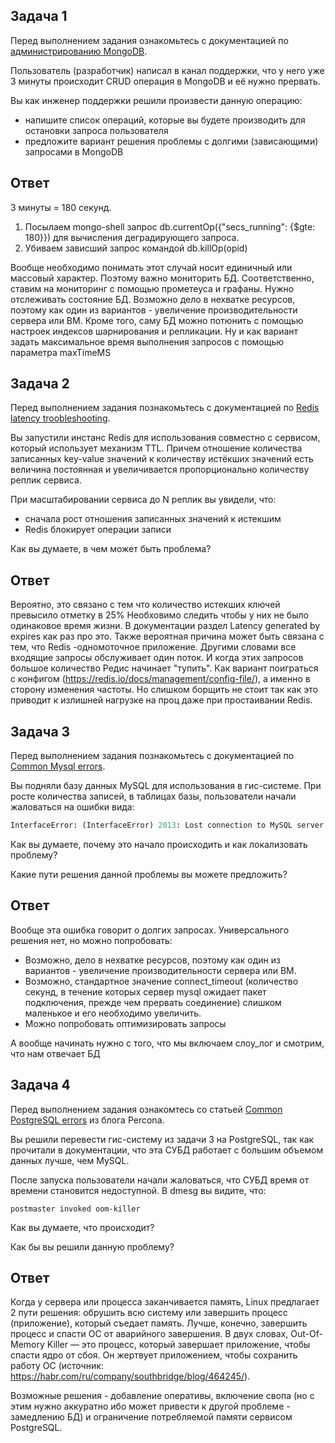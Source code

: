 ## Задача 1

Перед выполнением задания ознакомьтесь с документацией по [администрированию MongoDB](https://docs.mongodb.com/manual/administration/).

Пользователь (разработчик) написал в канал поддержки, что у него уже 3 минуты происходит CRUD операция в MongoDB и её 
нужно прервать. 

Вы как инженер поддержки решили произвести данную операцию:
- напишите список операций, которые вы будете производить для остановки запроса пользователя
- предложите вариант решения проблемы с долгими (зависающими) запросами в MongoDB

## Ответ  
3 минуты = 180 секунд.  
1. Посылаем mongo-shell запрос db.currentOp({"secs_running": {$gte: 180}}) для вычисления деградирующего запроса.  
2. Убиваем зависший запрос командой db.killOp(opid)

Вообще необходимо понимать этот случай носит единичный или массовый характер. Поэтому важно мониторить БД. Соответственно, ставим на мониторинг с помощью прометеуса и графаны. Нужно отслеживать состояние БД. Возможно дело в нехватке ресурсов, поэтому как один из вариантов - увеличение производительности сервера или ВМ. Кроме того, саму БД можно потюнить с помощью настроек индексов шарнирования и репликации. Ну и как вариант задать максимальное время выполнения запросов с помощью параметра maxTimeMS

## Задача 2

Перед выполнением задания познакомьтесь с документацией по [Redis latency troobleshooting](https://redis.io/topics/latency).

Вы запустили инстанс Redis для использования совместно с сервисом, который использует механизм TTL. 
Причем отношение количества записанных key-value значений к количеству истёкших значений есть величина постоянная и
увеличивается пропорционально количеству реплик сервиса. 

При масштабировании сервиса до N реплик вы увидели, что:
- сначала рост отношения записанных значений к истекшим
- Redis блокирует операции записи

Как вы думаете, в чем может быть проблема?

## Ответ  
Вероятно, это связано с тем что количество истекших ключей превысило отметку в 25% Необховимо следить чтобы у них не было одинаковое время жизни. В документации раздел Latency generated by expires как раз про это.
Также вероятная причина может быть связана с тем, что Redis -одномоточное приложение. Другими словами все входящие запросы обслуживает один поток. И когда этих запросов большое количество Редис начинает "тупить". Как вариант поиграться с конфигом (https://redis.io/docs/management/config-file/), а именно в сторону изменения частоты. Но слишком борщить не стоит так как это приводит к излишней нагрузке на проц даже при простаивании Redis.

## Задача 3

Перед выполнением задания познакомьтесь с документацией по [Common Mysql errors](https://dev.mysql.com/doc/refman/8.0/en/common-errors.html).

Вы подняли базу данных MySQL для использования в гис-системе. При росте количества записей, в таблицах базы,
пользователи начали жаловаться на ошибки вида:
```python
InterfaceError: (InterfaceError) 2013: Lost connection to MySQL server during query u'SELECT..... '
```

Как вы думаете, почему это начало происходить и как локализовать проблему?

Какие пути решения данной проблемы вы можете предложить?

## Ответ  
Вообще эта ошибка говорит о долгих запросах. Универсального решения нет, но можно попробовать:  
- Возможно, дело в нехватке ресурсов, поэтому как один из вариантов - увеличение производительности сервера или ВМ.  
- Возможно, стандартное значение connect_timeout (количество секунд, в течение которых сервер mysql ожидает пакет подключения, прежде чем прервать соединение) слишком маленькое и его необходимо увеличить.  
- Можно попробовать оптимизировать запросы  

А вообще начинать нужно с того, что мы включаем слоу_лог и смотрим, что нам отвечает БД  

## Задача 4

Перед выполнением задания ознакомтесь со статьей [Common PostgreSQL errors](https://www.percona.com/blog/2020/06/05/10-common-postgresql-errors/) из блога Percona.

Вы решили перевести гис-систему из задачи 3 на PostgreSQL, так как прочитали в документации, что эта СУБД работает с 
большим объемом данных лучше, чем MySQL.

После запуска пользователи начали жаловаться, что СУБД время от времени становится недоступной. В dmesg вы видите, что:

`postmaster invoked oom-killer`

Как вы думаете, что происходит?

Как бы вы решили данную проблему?

## Ответ  
Когда у сервера или процесса заканчивается память, Linux предлагает 2 пути решения: обрушить всю систему или завершить процесс (приложение), который съедает память. Лучше, конечно, завершить процесс и спасти ОС от аварийного завершения. В двух словах, Out-Of-Memory Killer — это процесс, который завершает приложение, чтобы спасти ядро от сбоя. Он жертвует приложением, чтобы сохранить работу ОС (источник: https://habr.com/ru/company/southbridge/blog/464245/).  

Возможные решения - добавление оперативы, включение свопа (но с этим нужно аккуратно ибо может привести к другой проблеме - замедлению БД) и ограничение потребляемой памяти сервисом PostgreSQL.  
